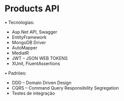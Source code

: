 # Products API

• Tecnologias: <br>
- Asp.Net API, Swagger<br>
- EntityFramework<br>
- MongoDB Driver<br>
- AutoMapper<br>
- MediatR<br>
- JWT – JSON WEB TOKENS<br>
- XUnit, FluentAssertions<br>

• Padrões:<br>
- DDD – Domain Driven Design<br>
- CQRS – Command Query Responsibility Segregation<br>
- Testes de integração
